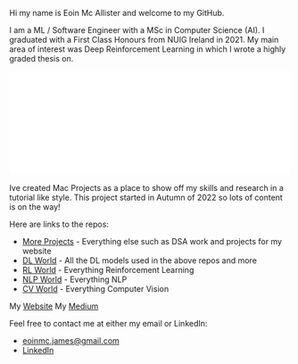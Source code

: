 Hi my name is Eoin Mc Allister and welcome to my GitHub. 

I am a ML / Software Engineer with a MSc in Computer Science (AI). I graduated with a First Class Honours from NUIG Ireland in 2021. My main area of interest was Deep Reinforcement Learning in which I wrote a highly graded thesis on.

![alt text](white_logo_transparent_background.png "Title")

Ive created Mac Projects as a place to show off my skills and research in a tutorial like style. This project started in Autumn of 2022 so lots of content is on the way!

Here are links to the repos:
- [More Projects](https://github.com/eoin-james/More_Projects) - Everything else such as DSA work and projects for my website
- [DL World](https://github.com/eoin-james/DL_World) - All the DL models used in the above repos and more
- [RL World](https://github.com/eoin-james/RL_World) - Everything Reinforcement Learning
- [NLP World](https://github.com/eoin-james/NLP_World) - Everything NLP
- [CV World](https://github.com/eoin-james/CV_World) - Everything Computer Vision

My [Website](https://www.mcproai.com)
My [Medium](https://medium.com/@Mac_Projects)

Feel free to contact me at either my email or LinkedIn:
- eoinmc.james@gmail.com
- [LinkedIn](https://www.linkedin.com/in/eoin-mcallister-ml/)
